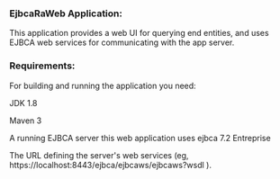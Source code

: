 ### **EjbcaRaWeb Application:** 
This application provides a web UI for querying end entities, 
and uses EJBCA web services for communicating with the app server.
### **Requirements:**
For building and running the application you need:

JDK 1.8 

Maven 3 

A running EJBCA server this web application uses ejbca 7.2 Entreprise

The URL defining the server's web services (eg, https://localhost:8443/ejbca/ejbcaws/ejbcaws?wsdl ).
